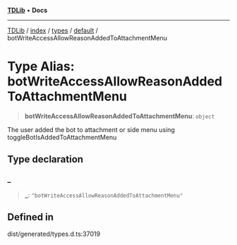 [**TDLib**](../../../../../../README.md) • **Docs**

***

[TDLib](../../../../../../modules.md) / [index](../../../../../README.md) / [types](../../../README.md) / [default](../README.md) / botWriteAccessAllowReasonAddedToAttachmentMenu

# Type Alias: botWriteAccessAllowReasonAddedToAttachmentMenu

> **botWriteAccessAllowReasonAddedToAttachmentMenu**: `object`

The user added the bot to attachment or side menu using toggleBotIsAddedToAttachmentMenu

## Type declaration

### \_

> **\_**: `"botWriteAccessAllowReasonAddedToAttachmentMenu"`

## Defined in

dist/generated/types.d.ts:37019
